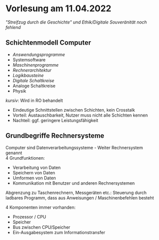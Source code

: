 # Vorlesung am 11.04.2022
*"Streifzug durch die Geschichte" und Ethik/Digitale Souveränität noch fehlend*

## Schichtenmodell Computer
- *Answendungsprogramme*
- Systemsoftware
- *Maschinenprogramme*
- *Rechnerarchitektur*
- *Logikbausteine*
- *Digitale Schaltkreise*
- Analoge Schaltkreise
- Physik

*kursiv*: Wird in RO behandelt

- Eindeutige Schnittstellen zwischen Schichten, kein Crosstalk
- Vorteil: Austauschbarkeit, Nutzer muss nicht alle Schichten kennen
- Nachteil: ggf. geringere Leistungsfähigkeit


## Grundbegriffe Rechnersysteme
Computer sind Datenverarbeitungssysteme - Weiter Rechnersystem genannt  
4 Grundfunktionen:

- Verarbeitung von Daten
- Speichern von Daten
- Umformen von Daten
- Kommunikation mit Benutzer und anderen Rechnersystemen

Abgrenzung zu Taschenrechnern, Messgeräten etc.: Steuerung durch
ladbares Programm, dass aus Anweisungen / Maschinenbefehlen besteht

4 Komponenten immer vorhanden:

- Prozessor / CPU
- Speicher
- Bus zwischen CPU/Speicher
- Ein-Ausgabesystem zum Informationstransfer
